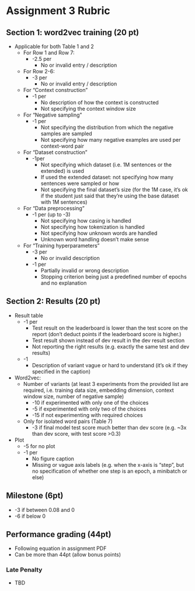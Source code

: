 Assignment 3 Rubric
===================

Section 1: word2vec training (20 pt)
-----------------------------------
* Applicable for both Table 1 and 2
  * For Row 1 and Row 7: 
    * -2.5 per
      * No or invalid entry / description
  * For Row 2-6:
    * -3 per
        * No or invalid entry / description
  * For “Context construction”
    * -1 per
      * No description of how the context is constructed
      * Not specifying the context window size
  * For “Negative sampling”
    * -1 per
      * Not specifying the distribution from which the negative samples are sampled
      * Not specifying how many negative examples are used per context-word pair
  * For “Dataset construction”
    * -1per
      * Not specifying which dataset (i.e. 1M sentences or the extended) is used
      * If used the extended dataset: not specifying how many sentences were sampled or how
      * Not specifying the final dataset’s size (for the 1M case, it’s ok if the student just said that they’re using the base dataset with 1M sentences)
  * For “Data preprocessing”
    * -1 per (up to -3)
      * Not specifying how casing is handled
      * Not specifying how tokenization is handled
      * Not specifying how unknown words are handled
      * Unknown word handling doesn’t make sense
  * For “Training hyperparameters”
    * -3 per
      * No or invalid description
    * -1 per
      * Partially invalid or wrong description
      * Stopping criterion being just a predefined number of epochs and no explanation



Section 2: Results (20 pt)
------------------------------------------------
* Result table
  * -1 per
    * Test result on the leaderboard is lower than the test score on the report (don’t deduct points if the leaderboard score is higher.)
    * Test result shown instead of dev result in the dev result section
    * Not reporting the right results (e.g. exactly the same test and dev results)
  * -1
    * Description of variant vague or hard to understand (it’s ok if they specified in the caption)
* Word2vec:
  * Number of variants (at least 3 experiments from the provided list are required, i.e. training data size, embedding dimension, context window size, number of negative sample)
    * -10 if experimented with only one of the choices
    * -5 if experimented with only two of the choices
    * -15 if not experimenting with required choices
  * Only for isolated word pairs (Table 7)
    * -3 if final model test score much better than dev score (e.g. ~3x than dev score, with test score >0.3)
* Plot
  * -5 for no plot
  * -1 per
    * No figure caption
    * Missing or vague axis labels (e.g. when the x-axis is “step”, but no specification of whether one step is an epoch, a minibatch or else)



Milestone (6pt)
---------------
* -3 if between 0.08 and 0
* -6 if below 0

Performance grading (44pt)
--------------------------
* Following equation in assignment PDF
* Can be more than 44pt (allow bonus points)



### Late Penalty

* TBD

